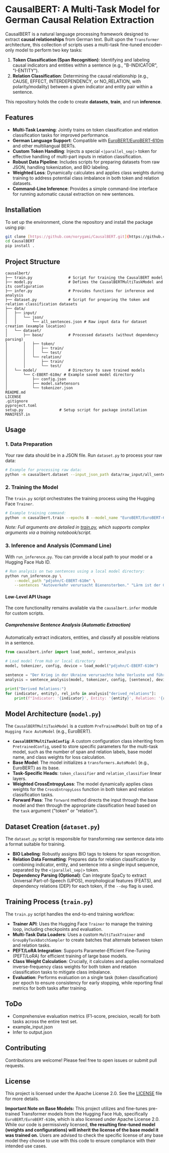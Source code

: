 # CausalBERT: A Multi-Task Model for German Causal Relation Extraction

CausalBERT is a natural language processing framework designed to extract **causal relationships** from German text. Built upon the `Transformer` architecture, this collection of scripts uses a multi-task fine-tuned encoder-only model to perform two key tasks:

1.  **Token Classification (Span Recognition)**: Identifying and labeling causal indicators and entities within a sentence (e.g., "B-INDICATOR", "I-ENTITY").
2.  **Relation Classification**: Determining the causal relationship (e.g., CAUSE, EFFECT, INTERDEPENDENCY, or NO_RELATION, with polarity/modality) between a given indicator and entity pair within a sentence.

This repository holds the code to create **datasets**, **train**, and run **inference**.

## Features

* **Multi-Task Learning**: Jointly trains on token classification and relation classification tasks for improved performance.
* **German Language Support**: Compatible with [EuroBERT/EuroBERT-610m](https://huggingface.co/EuroBERT/EuroBERT-610m) and other multiliangual BERTs.
* **Custom Token Handling**: Injects a special `<|parallel_sep|>` token for effective handling of multi-part inputs in relation classification.
* **Robust Data Pipeline**: Includes scripts for preparing datasets from raw JSON, handling tokenization, and BIO labeling.
* **Weighted Loss**: Dynamically calculates and applies class weights during training to address potential class imbalance in both token and relation datasets.
* **Command-Line Inference**: Provides a simple command-line interface for running automatic causal extraction on new sentences.

## Installation

To set up the environment, clone the repository and install the package using pip:

```bash
git clone [https://github.com/norygami/CausalBERT.git](https://github.com/norygami/CausalBERT.git)
cd CausalBERT
pip install .
````


## Project Structure
```
causalbert/
├── train.py                # Script for training the CausalBERT model
├── model.py                # Defines the CausalBERTMultiTaskModel and its configuration
├── infer.py                # Provides functions for inference and analysis
├── dataset.py              # Script for preparing the token and relation classification datasets
├── data/
│   ├── input/
│   │   └── json/
│   │       └── all_sentences.json # Raw input data for dataset creation (example location)
│   └── dataset/
│       ├── base/           # Processed datasets (without dependency parsing)
│       │   ├── token/
│       │   │   ├── train/
│       │   │   └── test/
│       │   └── relation/
│       │       ├── train/
│       │       └── test/
│   └── model/              # Directory to save trained models
│       └── C-EBERT-610m/ # Example saved model directory
│           ├── config.json
│           ├── model.safetensors
│           └── tokenizer.json
README.md
LICENSE
.gitignore
pyproject.toml
setup.py                # Setup script for package installation
MANIFEST.in
```

## Usage
### 1\. Data Preparation

Your raw data should be in a JSON file. Run `dataset.py` to process your raw data:

```bash
# Example for processing raw data:
python -m causalbert.dataset --input_json_path data/raw_input/all_sentences.json --base_dir ./data --model_name "EuroBERT/EuroBERT-610m"
````

### 2\. Training the Model
The `train.py` script orchestrates the training process using the Hugging Face `Trainer`.

```bash
# Example training command:
python -m causalbert.train --epochs 8 --model_name "EuroBERT/EuroBERT-610m"
````

*Note: Full arguments are detailed in [train.py](https://github.com/padjohn/cbert/blob/main/causalbert/train.py), which supports complex arguments via a training notebook/script.*

### 3\. Inference and Analysis (Command Line)
With `run_inference.py`. You can provide a local path to your model or a Hugging Face Hub ID.

```bash
# Run analysis on two sentences using a local model directory:
python run_inference.py \
    --model_path "pdjohn/C-EBERT-610m" \
    --sentences "Autoverkehr verursacht Bienensterben." "Lärm ist der Grund für Stress."
````

#### Low-Level API Usage

The core functionality remains available via the `causalbert.infer` module for custom scripts.

##### Comprehensive Sentence Analysis (Automatic Extraction)

Automatically extract indicators, entities, and classify all possible relations in a sentence.

```python
from causalbert.infer import load_model, sentence_analysis

# Load model from Hub or local directory
model, tokenizer, config, device = load_model("pdjohn/C-EBERT-610m")

sentence = "Der Krieg in der Ukraine verursachte hohe Verluste und führte zu einem Anstieg der Preise."
analysis = sentence_analysis(model, tokenizer, config, [sentence], device)[0]

print("Derived Relations:")
for (indicator, entity), rel_info in analysis["derived_relations"]:
    print(f"Indicator: '{indicator}', Entity: '{entity}', Relation: '{rel_info['label']}', Confidence: {rel_info['confidence']:.4f}")
```

## Model Architecture (`model.py`)
The `CausalBERTMultiTaskModel` is a custom `PreTrainedModel` built on top of a `Hugging Face AutoModel` (e.g., EuroBERT).

  - **`CausalBERTMultiTaskConfig`**: A custom configuration class inheriting from `PretrainedConfig`, used to store specific parameters for the multi-task model, such as the number of span and relation labels, base model name, and class weights for loss calculation.
  - **Base Model**: The model initializes a `transformers.AutoModel` (e.g., EuroBERT) as its base.
  - **Task-Specific Heads**: `token_classifier` and `relation_classifier` linear layers.
  - **Weighted CrossEntropyLoss**: The model dynamically applies class weights for the `CrossEntropyLoss` function in both token and relation classification tasks.
  - **Forward Pass**: The `forward` method directs the input through the base model and then through the appropriate classification head based on the `task` argument ("token" or "relation").

## Dataset Creation (`dataset.py`)
The `dataset.py` script is responsible for transforming raw sentence data into a format suitable for training.

  - **BIO Labeling**: Robustly assigns BIO tags to tokens for span recognition.
  - **Relation Data Formatting**: Prepares data for relation classification by combining indicator, entity, and sentence into a single input sequence, separated by the `<|parallel_sep|>` token.
  - **Dependency Parsing (Optional)**: Can integrate SpaCy to extract Universal Part-of-Speech (UPOS), morphological features (FEATS), and dependency relations (DEP) for each token, if the `--dep` flag is used.

## Training Process (`train.py`)

The `train.py` script handles the end-to-end training workflow:

  - **Trainer API**: Uses the Hugging Face `Trainer` to manage the training loop, including checkpoints and evaluation.
  - **Multi-Task Data Loaders**: Uses a custom `MultiTaskTrainer` and `GroupByTaskBatchSampler` to create batches that alternate between token and relation tasks.
  - **PEFT/LoRA Integration**: Supports Parameter-Efficient Fine-Tuning (PEFT/LoRA) for efficient training of large base models.
  - **Class Weight Calculation**: Crucially, it calculates and applies normalized inverse-frequency class weights for both token and relation classification tasks to mitigate class imbalance.
  - **Evaluation**: Performs evaluation on a single task (token classification) per epoch to ensure consistency for early stopping, while reporting final metrics for both tasks after training.

## ToDo
  - Comprehensive evaluation metrics (F1-score, precision, recall) for both tasks across the entire test set.
  - example_input.json
  - Infer to output.json

## Contributing
Contributions are welcome\! Please feel free to open issues or submit pull requests.

## License
This project is licensed under the Apache License 2.0. See the [LICENSE](https://www.google.com/search?q=./LICENSE) file for more details.

**Important Note on Base Models:**
This project utilizes and fine-tunes pre-trained Transformer models from the Hugging Face Hub, specifically `EuroBERT/EuroBERT-610m`, which is also licensed under Apache License 2.0. While our code is permissively licensed, **the resulting fine-tuned model (weights and configurations) will inherit the license of the base model it was trained on.** Users are advised to check the specific license of any base model they choose to use with this code to ensure compliance with their intended use cases.
